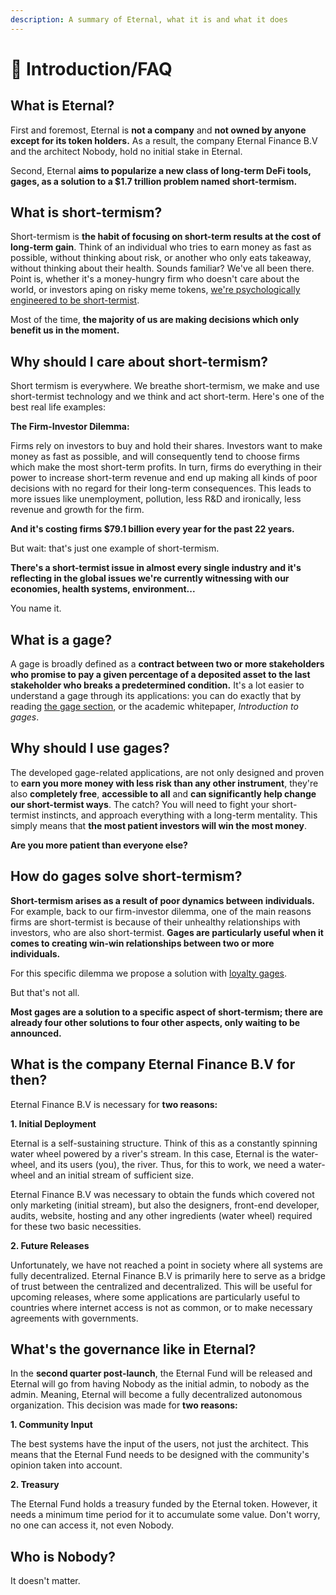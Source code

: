 ```yaml
---
description: A summary of Eternal, what it is and what it does
---
```


# 📔 Introduction/FAQ

## What is Eternal?

First and foremost, Eternal is **not a company** and **not owned by anyone except for its token holders.** As a result, the company Eternal Finance B.V and the architect Nobody, hold no initial stake in Eternal.

Second, Eternal **aims to popularize a new class of long-term DeFi tools, gages, as a solution to a $1.7 trillion problem named short-termism.**

## What is short-termism?

Short-termism is **the habit of focusing on short-term results at the cost of long-term gain**. Think of an individual who tries to earn money as fast as possible, without thinking about risk, or another who only eats takeaway, without thinking about their health. Sounds familiar? We've all been there. Point is, whether it's a money-hungry firm who doesn't care about the world, or investors aping on risky meme tokens, [we're psychologically engineered to be short-termist](https://www.aeaweb.org/articles?id=10.1257/aer.89.1.103).

Most of the time, **the majority of us are making decisions which only benefit us in the moment.**

## **Why should I care about short-termism?**

Short termism is everywhere. We breathe short-termism, we make and use short-termist technology and we think and act short-term. Here's one of the best real life examples:

**The Firm-Investor Dilemma:**

Firms rely on investors to buy and hold their shares. Investors want to make money as fast as possible, and will consequently tend to choose firms which make the most short-term profits. In turn, firms do everything in their power to increase short-term revenue and end up making all kinds of poor decisions with no regard for their long-term consequences. This leads to more issues like unemployment, pollution, less R\&D and ironically, less revenue and growth for the firm.

**And it's costing firms $79.1 billion every year for the past 22 years.**

But wait: that's just one example of short-termism.

**There's a short-termist issue in almost every single industry and it's reflecting in the global issues we're currently witnessing with our economies,  health systems, environment...**

You name it.

## What is a gage?

A gage is broadly defined as a **contract between two or more stakeholders who promise to pay a given percentage of a deposited asset to the last stakeholder who breaks a predetermined condition.** It's a lot easier to understand a gage through its applications: you can do exactly that by reading [the gage section](products-services/gages/), or the academic whitepaper, _Introduction to gages_.

## Why should I use gages?

The developed gage-related applications, are not only designed and proven to **earn you more money with less risk than any other instrument**, they're also **completely free**, **accessible to all** and **can significantly help change our short-termist ways**. The catch? You will need to fight your short-termist instincts, and approach everything with a long-term mentality. This simply means that **the most patient investors will win the most money**.

**Are you more patient than everyone else?**

## How do gages solve short-termism?

**Short-termism arises as a result of poor dynamics between individuals.** For example, back to our firm-investor dilemma, one of the main reasons firms are short-termist is because of their unhealthy relationships with investors, who are also short-termist. **Gages are particularly useful when it comes to creating win-win relationships between two or more individuals.**&#x20;

For this specific dilemma we propose a solution with [loyalty gages](products-services/gages/loyalty-gage.md).&#x20;

But that's not all.

**Most gages are a solution to a specific aspect of short-termism; there are already four other solutions to four other aspects, only waiting to be announced.**

## What is the company Eternal Finance B.V for then?

Eternal Finance B.V is necessary for **two reasons:**

**1. Initial Deployment**

Eternal is a self-sustaining structure. Think of this as a constantly spinning water wheel powered by a river's stream. In this case, Eternal is the water-wheel, and its users (you), the river. Thus, for this to work, we need a water-wheel and an initial stream of sufficient size.

Eternal Finance B.V was necessary to obtain the funds which covered not only marketing (initial stream), but also the designers, front-end developer, audits, website, hosting and any other ingredients (water wheel) required for these two basic necessities.

**2. Future Releases**

Unfortunately, we have not reached a point in society where all systems are fully decentralized. Eternal Finance B.V is primarily here to serve as a bridge of trust between the centralized and decentralized. This will be useful for upcoming releases, where some applications are particularly useful to countries where internet access is not as common, or to make necessary agreements with governments.

## What's the governance like in Eternal?

In the **second quarter post-launch**, the Eternal Fund will be released and Eternal will go from having Nobody as the initial admin, to nobody as the admin. Meaning, Eternal will become a fully decentralized autonomous organization. This decision was made for **two reasons:**

**1. Community Input**

The best systems have the input of the users, not just the architect. This means that the Eternal Fund needs to be designed with the community's opinion taken into account.

**2. Treasury**

The Eternal Fund holds a treasury funded by the Eternal token. However, it needs a minimum time period for it to accumulate some value. Don't worry, no one can access it, not even Nobody.

## Who is Nobody?

It doesn't matter.
